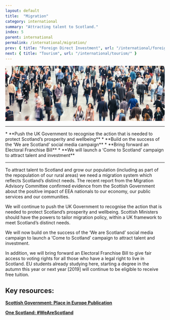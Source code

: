 ```yaml
---
layout: default
title:  "Migration"
category: international
summary: "Attracting talent to Scotland."
index: 5
parent: international
permalink: /international/migration/
prev: { title: "Foreign Direct Investment", url: "/international/foreign-direct-investment/" }
next: { title: "Tourism", url: "/international/tourism/" }
---
```

![A crowd of people](/assets/images/pageimages/international.4.jpg)

<hr>
* **Push the UK Government to recognise the action that is needed to protect Scotland’s prosperity and wellbeing**
* **Build on the success of the ‘We are Scotland’ social media campaign**
* **Bring forward an Electoral Franchise Bill**
* **We will launch a ‘Come to Scotland’ campaign to attract talent and investment**

<hr>

To attract talent to Scotland and grow our population (including as part of the repopulation of our rural areas) we need a migration system which reflects Scotland’s distinct needs. The recent report from the Migration Advisory Committee confirmed evidence from the Scottish Government about the positive impact of EEA nationals to our economy, our public services and our communities.

We will continue to push the UK Government to recognise the action that is needed to protect Scotland’s prosperity and wellbeing. Scottish Ministers should have the powers to tailor migration policy, within a UK framework to meet Scotland’s distinct needs.

We will now build on the success of the ‘We are Scotland’ social media campaign to launch a ‘Come to Scotland’ campaign to attract talent and investment.

In addition, we will bring forward an Electoral Franchise Bill to give fair access to voting rights for all those who have a legal right to live in Scotland. EU students already studying here, starting a degree in the autumn this year or next year [2019] will continue to be eligible to receive free tuition.


## Key resources:

**[Scottish Government: Place in Europe Publication](https://beta.gov.scot/publications/scotlands-place-europe-people-jobs-investment/)** 

**[One Scotland: #WeAreScotland](https://onescotland.org/campaigns/we-are-scotland/)**
